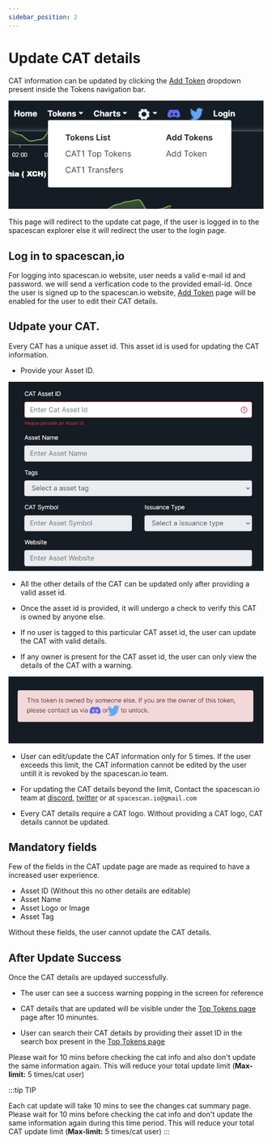 ```yaml
---
sidebar_position: 2
---
```


# Update CAT details

CAT information can be updated by clicking the [Add Token](https://www.spacescan.io/xch/catInfo) dropdown present inside the Tokens navigation bar.

![Add token nav bar](/img/updatecatinfodetails/Addtokennavbar.png)
 
This page will redirect to the update cat page, if the user is logged in to the spacescan explorer else 
it will redirect the user to the login page. 

## Log in to spacescan,io
 
For logging into spacescan.io website, user needs a valid e-mail id and password. 
we will send a verfication code to the provided email-id. 
Once the user is signed up to the spacescan.io website, [Add Token](https://www.spacescan.io/xch/catInfo) page will be enabled for the user to edit their CAT details. 

## Udpate your CAT.

Every CAT has a unique asset id. This asset id is used for updating the CAT information. 

- Provide your Asset ID. 

![Asset ID bar](/img/updatecatinfodetails/asset_id_bar.png)

- All the other details of the CAT can be updated only after providing a valid asset id. 

- Once the asset id is provided, it will undergo a check to verify this CAT is owned by anyone else.

- If no user is tagged to this particular CAT asset id, the user can update the CAT with valid details.

- If any owner is present for the CAT asset id, the user can only view the details of the CAT with a warning. 

![Not a owner error](/img/updatecatinfodetails/notownererror.png)

- User can edit/update the CAT information only for 5 times. If the user exceeds this limit, the CAT information cannot be 
edited by the user untill it is revoked by the spacescan.io team. 

- For updating the CAT details beyond the limit, Contact the spacescan.io team at [discord](https://discord.com/invite/Bb4sj3Bg9P), [twitter](https://twitter.com/spacescan_io) or at `spacescan.io@gmail.com`

- Every CAT details require a CAT logo. Without providing a CAT logo, CAT details cannot be updated. 

## Mandatory fields 

Few of the fields in the CAT update page are made as required to have a increased user experience. 

- Asset ID (Without this no other details are editable)
- Asset Name
- Asset Logo or Image
- Asset Tag

Without these fields, the user cannot update the CAT details. 

## After Update Success

Once the CAT details are updayed successfully.

- The user can see a success warning popping in the screen for reference

- CAT details that are updated will be visible under the [Top Tokens page](https://www.spacescan.io/xch/cat1/topTokens) page after 10 minuntes. 

- User can search their CAT details by providing their asset ID in the search box present in the [Top Tokens page](https://www.spacescan.io/xch/cat1/topTokens)

Please wait 
for 10 mins before checking the cat info and also don't update the same information again. This will reduce your 
total update limit (**Max-limit:** 5 times/cat user)

:::tip TIP

Each cat update will take 10 mins to see the changes cat summary page.
Please wait for 10 mins before checking the cat info and don't update the same information again during this time period. This will reduce your total CAT update limit (**Max-limit:** 5 times/cat user)
:::